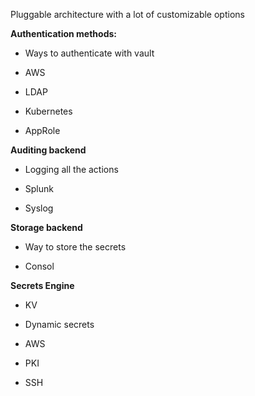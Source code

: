 Pluggable architecture with a lot of customizable options

**Authentication methods:**

- Ways to authenticate with vault

- AWS

- LDAP

- Kubernetes

- AppRole

**Auditing backend**

- Logging all the actions

- Splunk

- Syslog

**Storage backend**

- Way to store the secrets

- Consol

**Secrets Engine**

- KV

- Dynamic secrets

- AWS

- PKI

- SSH
